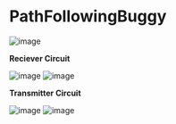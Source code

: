 # PathFollowingBuggy

![image](https://github.com/hardiktreats/PathFollowingBuggy/assets/73985915/f0129786-dc92-49a1-9275-8d431cf109b5)


**Reciever Circuit**

![image](https://github.com/hardiktreats/PathFollowingBuggy/assets/73985915/879208e8-95ee-4b7c-a75f-a007e78d4443)
![image](https://github.com/hardiktreats/PathFollowingBuggy/assets/73985915/90096e40-8508-4576-ac7f-eec876c88016)

**Transmitter Circuit**

![image](https://github.com/hardiktreats/PathFollowingBuggy/assets/73985915/4d823193-69d4-4de1-b8bc-6fc5423d2cda)
![image](https://github.com/hardiktreats/PathFollowingBuggy/assets/73985915/f8b81cb0-f544-41d7-9758-683930f0b7c4)
